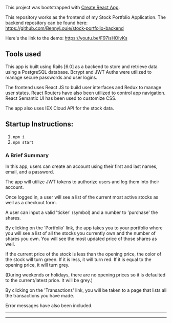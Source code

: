 This project was bootstrapped with [Create React App](https://github.com/facebook/create-react-app).

This repository works as the frontend of my Stock Portfolio Application.
The backend repository can be found here: https://github.com/BennyLouie/stock-portfolio-backend

Here's the link to the demo: https://youtu.be/F97isHOIvKs

## Tools used

This app is built using Rails [6.0] as a backend to store and retrieve data using a PostgreSQL database. Bcrypt and JWT Auths were utilized to manage secure passwords and user logins.

The frontend uses React JS to build user interfaces and Redux to manage user states. React Routers have also been utilized to control app navigation. React Semantic UI has been used to customize CSS.

The app also uses IEX Cloud API for the stock data.

## Startup Instructions:

1) `npm i`
2) `npm start`

### A Brief Summary

In this app, users can create an account using their first and last names, email, and a password.

The app will utilize JWT tokens to authorize users and log them into their account.

Once logged in, a user will see a list of the current most active stocks as well as a checkout form.

A user can input a valid 'ticker' (symbol) and a number to 'purchase' the shares.

By clicking on the 'Portfolio' link, the app takes you to your portfolio where you will see a list of all the stocks you currently own and the number of shares you own. You will see the most updated price of those shares as well.

If the current price of the stock is less than the opening price, the color of the stock will turn green. If it is less, it will turn red. If it is equal to the opening price, it will turn grey.

(During weekends or holidays, there are no opening prices so it is defaulted to the current/latest price. It will be grey.)

By clicking on the 'Transactions' link, you will be taken to a page that lists all the transactions you have made.

Error messages have also been included.

---------------------------------------------------------------------------------------
---------------------------------------------------------------------------------------
